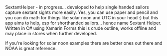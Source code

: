 SextantHelper - in progress... developed to help single handed sailors capture sextant sights more easily. Yes, you can use paper and pencil and you can do math for things like solar noon and UTC in your head :) but this app aims to help, esp for shorthanded sailors... hence name Sextant Helper. Written in C# using Xamarin Forms this is crude outline, works offline and may place in stores when further developed. 

If you're looking for solar noon examples there are better ones out there and NOAA is great reference.
